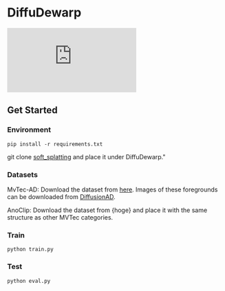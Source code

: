 # DiffuDewarp
![overview](https://github.com/UCHIDA-AKIRA018/DiffuDewarp/edit/main//overview.pdf)
## Get Started
### Environment
```
pip install -r requirements.txt
```
git clone [soft_splatting](https://github.com/sniklaus/softmax-splatting) and place it under DiffuDewarp."

### Datasets
MvTec-AD: Download the dataset from [here](https://www.mvtec.com/company/research/datasets/mvtec-ad/). Images of these foregrounds can be downloaded from [DiffusionAD](https://github.com/HuiZhang0812/DiffusionAD?tab=readme-ov-file).

AnoClip: Download the dataset from {hoge} and place it with the same structure as other MVTec categories.

### Train
```
python train.py
```
### Test
```
python eval.py
```

